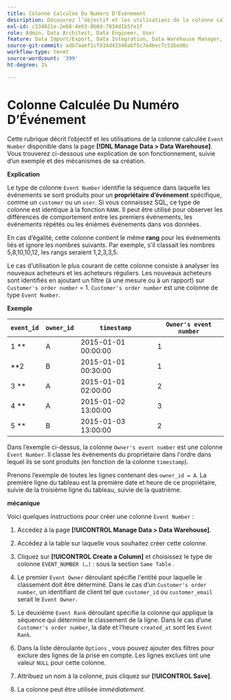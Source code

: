 ```yaml
---
title: Colonne Calculée Du Numéro D’Événement
description: Découvrez l’objectif et les utilisations de la colonne calculée Numéro d’événement .
exl-id: c234621e-2e68-4e63-8b0d-7034d1b5fe1f
role: Admin, Data Architect, Data Engineer, User
feature: Data Import/Export, Data Integration, Data Warehouse Manager, Commerce Tables
source-git-commit: adb7aaef1cf914d43348abf5c7e4bec7c51bed0c
workflow-type: tm+mt
source-wordcount: '399'
ht-degree: 1%

---
```


# Colonne Calculée Du Numéro D’Événement

Cette rubrique décrit l’objectif et les utilisations de la colonne calculée `Event Number` disponible dans la page **[!DNL Manage Data > Data Warehouse]**. Vous trouverez ci-dessous une explication de son fonctionnement, suivie d’un exemple et des mécanismes de sa création.

**Explication**

Le type de colonne `Event Number` identifie la séquence dans laquelle les événements se sont produits pour un **propriétaire d’événement** spécifique, comme un `customer` ou un `user`. Si vous connaissez SQL, ce type de colonne est identique à la fonction `RANK`. Il peut être utilisé pour observer les différences de comportement entre les premiers événements, les événements répétés ou les énièmes événements dans vos données.

En cas d’égalité, cette colonne contient le même **rang** pour les événements liés et ignore les nombres suivants. Par exemple, s&#39;il classait les nombres 5,8,10,10,12, les rangs seraient 1,2,3,3,5.

Le cas d’utilisation le plus courant de cette colonne consiste à analyser les nouveaux acheteurs et les acheteurs réguliers. Les nouveaux acheteurs sont identifiés en ajoutant un filtre (à une mesure ou à un rapport) sur `Customer's order number` = 1. `Customer's order number` est une colonne de type `Event Number`.

**Exemple**

| **`event_id`** | **`owner_id`** | **`timestamp`** | **`Owner's event number`** |
|--- |--- |--- |--- |
| 1 ** | A | 2015-01-01 00:00:00 | 1 |
| **2 | B | 2015-01-01 00:30:00 | 1 |
| 3 ** | A | 2015-01-01 02:00:00 | 2 |
| 4 ** | A | 2015-01-02 13:00:00 | 3 |
| 5 ** | B | 2015-01-03 13:00:00 | 2 |

Dans l’exemple ci-dessus, la colonne `Owner's event number` est une colonne `Event Number`. Il classe les événements du propriétaire dans l&#39;ordre dans lequel ils se sont produits (en fonction de la colonne `timestamp`).

Prenons l’exemple de toutes les lignes contenant des `owner_id = A`. La première ligne du tableau est la première date et heure de ce propriétaire, suivie de la troisième ligne du tableau, suivie de la quatrième.

**mécanique**

Voici quelques instructions pour créer une colonne `Event Number` :

1. Accédez à la page **[!UICONTROL Manage Data > Data Warehouse]**.

1. Accédez à la table sur laquelle vous souhaitez créer cette colonne.

1. Cliquez sur **[!UICONTROL Create a Column]** et choisissez le type de colonne `EVENT_NUMBER (…)` : sous la section `Same Table` .

1. Le premier `Event Owner` déroulant spécifie l&#39;entité pour laquelle le classement doit être déterminé. Dans le cas d’un `Customer's order number`, un identifiant de client tel que `customer_id` ou `customer_email` serait le `Event Owner`.

1. Le deuxième `Event Rank` déroulant spécifie la colonne qui applique la séquence qui détermine le classement de la ligne. Dans le cas d’une `Customer's order number`, la date et l’heure `created_at` sont les `Event Rank`.

1. Dans la liste déroulante `Options` , vous pouvez ajouter des filtres pour exclure des lignes de la prise en compte. Les lignes exclues ont une valeur `NULL` pour cette colonne.

1. Attribuez un nom à la colonne, puis cliquez sur **[!UICONTROL Save]**.

1. La colonne peut être utilisée _immédiatement._
